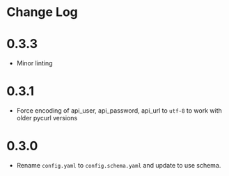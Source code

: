 # Change Log

# 0.3.3

- Minor linting

# 0.3.1

- Force encoding of api\_user, api\_password, api\_url to `utf-8` to work with
  older pycurl versions

# 0.3.0

- Rename `config.yaml` to `config.schema.yaml` and update to use schema.
